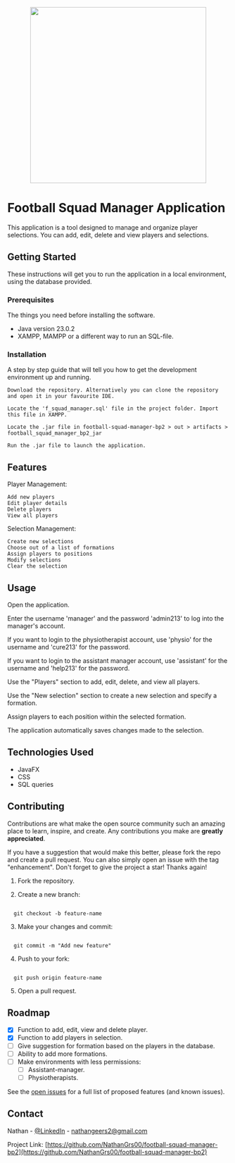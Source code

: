 <p align="center">
  <img src="https://github.com/user-attachments/assets/cb4584c7-3c9d-46ff-8f4a-b0acd1ef56d2" width="400" height="400"/>
</p>

# Football Squad Manager Application

This application is a tool designed to manage and organize player selections. You can add, edit, delete and view players and selections.

## Getting Started

These instructions will get you to run the application in a local environment, using the database provided.

### Prerequisites

The things you need before installing the software.

* Java version 23.0.2
* XAMPP, MAMPP or a different way to run an SQL-file.

### Installation

A step by step guide that will tell you how to get the development environment up and running.

```
Download the repository. Alternatively you can clone the repository and open it in your favourite IDE.

Locate the 'f_squad_manager.sql' file in the project folder. Import this file in XAMPP.

Locate the .jar file in football-squad-manager-bp2 > out > artifacts > football_squad_manager_bp2_jar

Run the .jar file to launch the application.
```

## Features

Player Management:

```
Add new players
Edit player details
Delete players
View all players
```
Selection Management:

```
Create new selections
Choose out of a list of formations
Assign players to positions
Modify selections
Clear the selection
```

## Usage
Open the application.

Enter the username 'manager' and the password 'admin213' to log into the manager's account.

If you want to login to the physiotherapist account, use 'physio' for the username and 'cure213' for the password.

If you want to login to the assistant manager account, use 'assistant' for the username and 'help213' for the password.

Use the "Players" section to add, edit, delete, and view all players.

Use the "New selection" section to create a new selection and specify a formation.

Assign players to each position within the selected formation.

The application automatically saves changes made to the selection.

## Technologies Used

* JavaFX
* CSS
* SQL queries

## Contributing
Contributions are what make the open source community such an amazing place to learn, inspire, and create. Any contributions you make are **greatly appreciated**.

If you have a suggestion that would make this better, please fork the repo and create a pull request. You can also simply open an issue with the tag "enhancement".
Don't forget to give the project a star! Thanks again!

1. Fork the repository.

2. Create a new branch:

```

  git checkout -b feature-name

```

3. Make your changes and commit:

```

  git commit -m "Add new feature"

```
4. Push to your fork:
```

  git push origin feature-name

```
5. Open a pull request.

## Roadmap

- [x] Function to add, edit, view and delete player.
- [x] Function to add players in selection.
- [ ] Give suggestion for formation based on the players in the database.
- [ ] Ability to add more formations.
- [ ] Make environments with less permissions:
    - [ ] Assistant-manager.
    - [ ] Physiotherapists.

See the [open issues](https://github.com/NathanGRS00/football-squad-manager-bp2/issues) for a full list of proposed features (and known issues).

## Contact

Nathan - [@LinkedIn](https://www.linkedin.com/in/nathangeers/) - nathangeers2@gmail.com

Project Link: [https://github.com/NathanGrs00/football-squad-manager-bp2](https://github.com/NathanGrs00/football-squad-manager-bp2)








